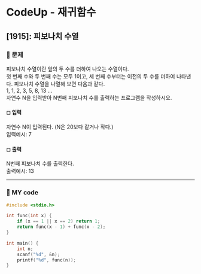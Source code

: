 # CodeUp - 재귀함수

## [1915]: 피보나치 수열

### 🌴 문제

피보나치 수열이란 앞의 두 수를 더하여 나오는 수열이다.<br>
첫 번째 수와 두 번째 수는 모두 1이고, 세 번째 수부터는 이전의 두 수를 더하여 나타낸다. 피보나치 수열을 나열해 보면 다음과 같다.<br>
1, 1, 2, 3, 5, 8, 13 …<br>
자연수 N을 입력받아 N번째 피보나치 수를 출력하는 프로그램을 작성하시오.

#### ◻ 입력

자연수 N이 입력된다. (N은 20보다 같거나 작다.)<br>
입력예시: 7

#### ◻ 출력

N번째 피보나치 수를 출력한다.<br>
출력예시: 13

---

### 🤠 MY code

```c++
#include <stdio.h>

int func(int x) {
	if (x == 1 || x == 2) return 1;
	return func(x - 1) + func(x - 2);
}

int main() {
	int n;
	scanf("%d", &n);
	printf("%d", func(n));
}
```
